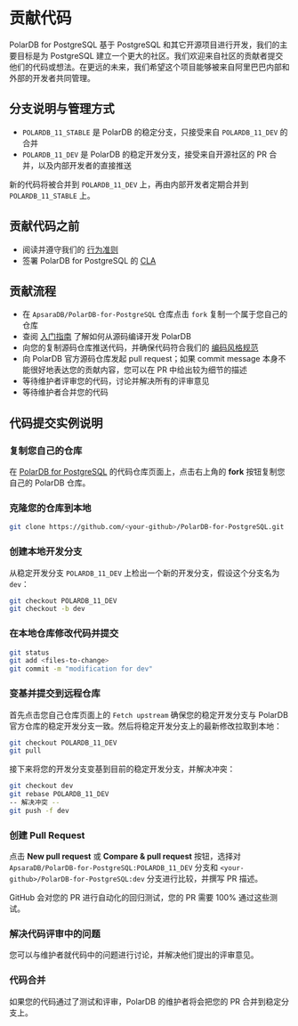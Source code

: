 # 贡献代码

PolarDB for PostgreSQL 基于 PostgreSQL 和其它开源项目进行开发，我们的主要目标是为 PostgreSQL 建立一个更大的社区。我们欢迎来自社区的贡献者提交他们的代码或想法。在更远的未来，我们希望这个项目能够被来自阿里巴巴内部和外部的开发者共同管理。

## 分支说明与管理方式

- `POLARDB_11_STABLE` 是 PolarDB 的稳定分支，只接受来自 `POLARDB_11_DEV` 的合并
- `POLARDB_11_DEV` 是 PolarDB 的稳定开发分支，接受来自开源社区的 PR 合并，以及内部开发者的直接推送

新的代码将被合并到 `POLARDB_11_DEV` 上，再由内部开发者定期合并到 `POLARDB_11_STABLE` 上。

## 贡献代码之前

- 阅读并遵守我们的 [行为准则](./code-of-conduct.md)
- 签署 PolarDB for PostgreSQL 的 [CLA](https://gist.github.com/alibaba-oss/151a13b0a72e44ba471119c7eb737d74)

## 贡献流程

- 在 `ApsaraDB/PolarDB-for-PostgreSQL` 仓库点击 `fork` 复制一个属于您自己的仓库
- 查阅 [入门指南](../guide/quick-start.md) 了解如何从源码编译开发 PolarDB
- 向您的复制源码仓库推送代码，并确保代码符合我们的 [编码风格规范](./coding-style.md)
- 向 PolarDB 官方源码仓库发起 pull request；如果 commit message 本身不能很好地表达您的贡献内容，您可以在 PR 中给出较为细节的描述
- 等待维护者评审您的代码，讨论并解决所有的评审意见
- 等待维护者合并您的代码

## 代码提交实例说明

### 复制您自己的仓库

在 [PolarDB for PostgreSQL](https://github.com/ApsaraDB/PolarDB-for-PostgreSQL) 的代码仓库页面上，点击右上角的 **fork** 按钮复制您自己的 PolarDB 仓库。

### 克隆您的仓库到本地

```bash
git clone https://github.com/<your-github>/PolarDB-for-PostgreSQL.git
```

### 创建本地开发分支

从稳定开发分支 `POLARDB_11_DEV` 上检出一个新的开发分支，假设这个分支名为 `dev`：

```bash
git checkout POLARDB_11_DEV
git checkout -b dev
```

### 在本地仓库修改代码并提交

```bash
git status
git add <files-to-change>
git commit -m "modification for dev"
```

### 变基并提交到远程仓库

首先点击您自己仓库页面上的 `Fetch upstream` 确保您的稳定开发分支与 PolarDB 官方仓库的稳定开发分支一致。然后将稳定开发分支上的最新修改拉取到本地：

```bash
git checkout POLARDB_11_DEV
git pull
```

接下来将您的开发分支变基到目前的稳定开发分支，并解决冲突：

```bash
git checkout dev
git rebase POLARDB_11_DEV
-- 解决冲突 --
git push -f dev
```

### 创建 Pull Request

点击 **New pull request** 或 **Compare & pull request** 按钮，选择对 `ApsaraDB/PolarDB-for-PostgreSQL:POLARDB_11_DEV` 分支和 `<your-github>/PolarDB-for-PostgreSQL:dev` 分支进行比较，并撰写 PR 描述。

GitHub 会对您的 PR 进行自动化的回归测试，您的 PR 需要 100% 通过这些测试。

### 解决代码评审中的问题

您可以与维护者就代码中的问题进行讨论，并解决他们提出的评审意见。

### 代码合并

如果您的代码通过了测试和评审，PolarDB 的维护者将会把您的 PR 合并到稳定分支上。
